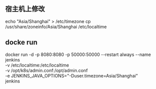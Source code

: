 
## 宿主机上修改
echo "Asia/Shanghai" > /etc/timezone
cp /usr/share/zoneinfo/Asia/Shanghai /etc/localtime

## docke run
docker run -d -p 8080:8080 -p 50000:50000 --restart always --name jenkins \
-v /etc/localtime:/etc/localtime \
-v /opt/k8s/admin.conf:/opt/admin.conf \
-e JENKINS_JAVA_OPTIONS="-Duser.timezone=Asia/Shanghai" \
jenkins